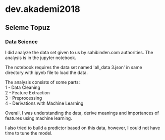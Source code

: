 # dev.akademi2018
## Seleme Topuz


### Data Science

I did analyze the data set given to us by sahibinden.com authorities. The analysis is in the jupyter notebook.  

The notebook requires the data set named 'all_data 3.json' in same directory with ipynb file to load the data.

The analysis consists of some parts:  
1 - Data Cleaning   
2 - Feature Extraction    
3 - Preprocessing    
4 - Derivations with Machine Learning    

Overall, I was understanding the data, derive meanings and importances of features using machine learning.

I also tried to build a predictor based on this data, however, I could not have time to tune the model.
